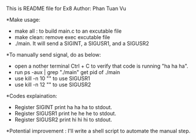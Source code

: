 This is README file for Ex8
Author: Phan Tuan Vu

*Make usage:
- make all : to build main.c to an excutable file
- make clean: remove exec excutable file 
- ./main. It will send a SIGINT, a SIGUSR1, and a SIGUSR2

*To manually send signal, do as below:
- open a nother terminal Ctrl + C to verify that code is running "ha ha ha".
- run ps -aux | grep "./main" get pid of ./main
- use kill -n 10 "<pid>" to use SIGUSR1
- use kill -n 12 "<pid>" to use SIGUSR2

*Codes explaination:
  - Register SIGINT print ha ha ha to stdout.
  - Register SIGUSR1 print he he he to stdout.
  - Register SIGUSR2 print hi hi hi to stdout.

*Potential improvement : I'll write a shell script to automate the manual step.
